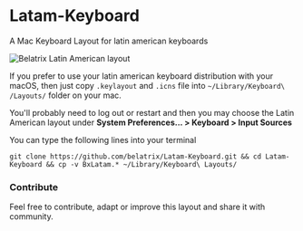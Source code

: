 # Latam-Keyboard
A Mac Keyboard Layout for latin american keyboards

![Belatrix Latin American layout](http://i.imgur.com/LdNrfqt.png)

If you prefer to use your latin american keyboard distribution with your macOS, then just copy `.keylayout` and `.icns` file into `~/Library/Keyboard\ /Layouts/` folder on your mac.

You'll probably need to log out or restart and then you may choose the Latin American layout under **System Preferences... > Keyboard > Input Sources**

You can type the following lines into your terminal


```
git clone https://github.com/belatrix/Latam-Keyboard.git && cd Latam-Keyboard && cp -v BxLatam.* ~/Library/Keyboard\ Layouts/
```

### Contribute ###

Feel free to contribute, adapt or improve this layout and share it with community.


